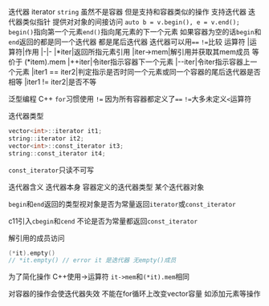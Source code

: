 迭代器 iterator
`string` 虽然不是容器 但是支持和容器类似的操作 支持迭代器
迭代器类似指针 提供对对象的间接访问
`auto b = v.begin(), e = v.end();`
`begin()`指向第一个元素`end()`指向尾元素的下一个元素
如果容器为空的话`begin`和`end`返回的都是同一个迭代器 都是尾后迭代器
迭代器可以用`==` `!=`比较
运算符
|运算符|作用
|-|-
|*iter|返回所指元素引用
|iter->mem|解引用并获取其mem成员 等价于 (*item).mem
|++iter|令iter指示容器下一个元素
|--iter|令iter指示容器上一个元素
|iter1 == iter2|判定指示是否时同一个元素或同一个容器的尾后迭代器是否相等
|iter1 != iter2|是否不等

泛型编程 C++ `for`习惯使用 `!=` 因为所有容器都定义了`==` `!=`大多未定义`<`运算符

迭代器类型 
```cpp
vector<int>::iterator it1;
string::iterator it2;
vector<int>::const_iterator it3; 
string::const_iterator it4; 
```
`const_iterator`只读不可写

迭代器含义 迭代器本身 容器定义的迭代器类型 某个迭代器对象

`begin`和`end`返回的类型视对象是否为常量返回`iterator`或`const_iterator`

c11引入`cbegin`和`cend` 不论是否为常量都返回`const_iterator`

解引用的成员访问
```cpp
(*it).empty()
// *it.empty() // error it 是迭代器 无empty()成员
```
为了简化操作 C++使用->运算符
`it->mem`和`(*it).mem`相同

对容器的操作会使迭代器失效
不能在for循环上改变vector容量 如添加元素等操作